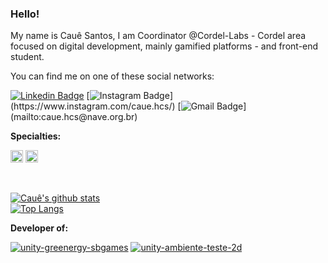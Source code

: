 ### Hello! 

My name is Cauê Santos, I am Coordinator @Cordel-Labs - Cordel area focused on digital development, mainly gamified platforms - and front-end student.

You can find me on one of these social networks:

[![Linkedin Badge](https://img.shields.io/badge/-LinkedIn-blue?style=flat-square&logo=Linkedin&logoColor=white&link=https://www.linkedin.com/in/chcs)](https://www.linkedin.com/in/chcs)
[![Instagram Badge](https://img.shields.io/badge/-Instagram-rgba(255,35,110,1)?style=flat-square&logo=Instagram&logoColor=white&link=https://www.instagram.com/caue.hcs/)](https://www.instagram.com/caue.hcs/)
[![Gmail Badge](https://img.shields.io/badge/-Gmail-rgba(253,96,64,1)?style=flat-square&logo=Gmail&logoColor=white&link=mailto:caue.hcs@nave.org.br)](mailto:caue.hcs@nave.org.br)


**Specialties:**  

<code><img height="20" src="https://listimg.pinclipart.com/picdir/s/215-2150367_unity-3d-vector-icon-logo-free-vector-silhouette.png"></code>
<code><img height="20" src="https://upload.wikimedia.org/wikipedia/commons/7/7a/C_Sharp_logo.svg"></code>

<br/>

[![Cauê's github stats](https://github-readme-stats.vercel.app/api?username=Cauehcs&count_private=true&show_icons=true&include_all_commits=true)](https://github.com/Cauehcs)
<br/>
[![Top Langs](https://github-readme-stats.vercel.app/api/top-langs/?username=Cauehcs&hide=shaderlab,hlsl&layout=compact)](https://github.com/Cauehcs)

**Developer of:**

[![unity-greenergy-sbgames](https://github-readme-stats.vercel.app/api/pin/?username=Cauehcs&repo=unity-greenergy-sbgames)](https://github.com/Cauehcs/unity-greenergy-sbgames)
[![unity-ambiente-teste-2d](https://github-readme-stats.vercel.app/api/pin/?username=Cauehcs&repo=unity-ambiente-teste-2d)](https://github.com/Cauehcs/unity-ambiente-teste-2d)
